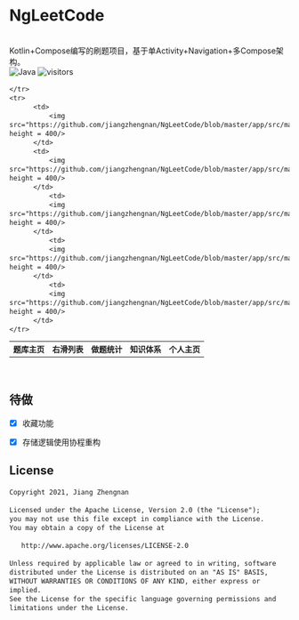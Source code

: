 # NgLeetCode
<br/> Kotlin+Compose编写的刷题项目，基于单Activity+Navigation+多Compose架构。<br />
![Java](https://img.shields.io/badge/language-Java-red.svg)
![visitors](https://visitor-badge.laobi.icu/badge?page_id=jiangzhengnan.ngleetcode.read.me)
<table>
	<tr>
		<th>题库主页</th>
		<th>右滑列表</th>
  		<th>做题统计</th>
		<th>知识体系</th>
		<th>个人主页</th>

	</tr>
	<tr>
		  <td>
			  <img src="https://github.com/jiangzhengnan/NgLeetCode/blob/master/app/src/main/res/raw/show1.png" height = 400/>
		  </td>
		  <td>
			  <img src="https://github.com/jiangzhengnan/NgLeetCode/blob/master/app/src/main/res/raw/show2.jpng" height = 400/>
		  </td>
    		  <td>
			  <img src="https://github.com/jiangzhengnan/NgLeetCode/blob/master/app/src/main/res/raw/show3.jpng" height = 400/>
		  </td>
    		  <td>
			  <img src="https://github.com/jiangzhengnan/NgLeetCode/blob/master/app/src/main/res/raw/show4.jpng" height = 400/>
		  </td>
    		  <td>
			  <img src="https://github.com/jiangzhengnan/NgLeetCode/blob/master/app/src/main/res/raw/show5.jpng" height = 400/>
		  </td>
	</tr>
</table><br />



## 待做
- [x] 收藏功能
- [x] 存储逻辑使用协程重构


## License

    Copyright 2021, Jiang Zhengnan

    Licensed under the Apache License, Version 2.0 (the "License");
    you may not use this file except in compliance with the License.
    You may obtain a copy of the License at

       http://www.apache.org/licenses/LICENSE-2.0

    Unless required by applicable law or agreed to in writing, software
    distributed under the License is distributed on an "AS IS" BASIS,
    WITHOUT WARRANTIES OR CONDITIONS OF ANY KIND, either express or implied.
    See the License for the specific language governing permissions and
    limitations under the License.
